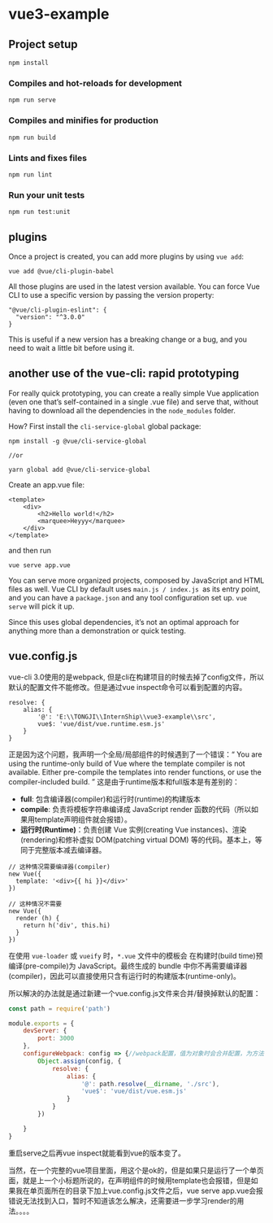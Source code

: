 # vue3-example

## Project setup
```
npm install
```

### Compiles and hot-reloads for development
```
npm run serve
```

### Compiles and minifies for production
```
npm run build
```

### Lints and fixes files
```
npm run lint
```

### Run your unit tests
```
npm run test:unit
```



## plugins

Once a project is created, you can add more plugins by using `vue add`:

```
vue add @vue/cli-plugin-babel
```

All those plugins are used in the latest version available. You can force Vue CLI to use a specific version by passing the version property:

```
"@vue/cli-plugin-eslint": {
  "version": "^3.0.0"
}
```

This is useful if a new version has a breaking change or a bug, and you need to wait a little bit before using it.



## another use of the vue-cli: rapid prototyping

For really quick prototyping, you can create a really simple Vue application (even one that’s self-contained in a single .vue file) and serve that, without having to download all the dependencies in the `node_modules` folder.

How? First install the `cli-service-global` global package:

```
npm install -g @vue/cli-service-global
```

```
//or
```

```
yarn global add @vue/cli-service-global
```

Create an app.vue file:

```
<template>
    <div>
        <h2>Hello world!</h2>
        <marquee>Heyyy</marquee>
    </div>
</template>
```

and then run

```
vue serve app.vue
```

You can serve more organized projects, composed by JavaScript and HTML files as well. Vue CLI by default uses `main.js / index.js `as its entry point, and you can have a `package.json` and any tool configuration set up. `vue serve` will pick it up.

Since this uses global dependencies, it’s not an optimal approach for anything more than a demonstration or quick testing.



## vue.config.js

vue-cli 3.0使用的是webpack, 但是cli在构建项目的时候去掉了config文件，所以默认的配置文件不能修改。但是通过vue inspect命令可以看到配置的内容。

```
resolve: {
	alias: {
		'@': 'E:\\TONGJI\\InternShip\\vue3-example\\src',
		vue$: 'vue/dist/vue.runtime.esm.js'
    }
}
```

正是因为这个问题，我声明一个全局/局部组件的时候遇到了一个错误：“ You are using the runtime-only build of Vue where the template compiler is not available. Either pre-compile the templates into render functions, or use the compiler-included build. ” 这是由于runtime版本和full版本是有差别的：

- **full**: 包含编译器(compiler)和运行时(runtime)的构建版本
- **compile**: 负责将模板字符串编译成 JavaScript render 函数的代码（所以如果用template声明组件就会报错）。
- **运行时(Runtime)**：负责创建 Vue 实例(creating Vue instances)、渲染(rendering)和修补虚拟 DOM(patching virtual DOM) 等的代码。基本上，等同于完整版本减去编译器。 

```vue
// 这种情况需要编译器(compiler)
new Vue({
  template: '<div>{{ hi }}</div>'
})

// 这种情况不需要
new Vue({
  render (h) {
    return h('div', this.hi)
  }
})
```

在使用 `vue-loader` 或 `vueify` 时，`*.vue` 文件中的模板会 在构建时(build time)预编译(pre-compile)为 JavaScript。最终生成的 bundle 中你不再需要编译器(compiler)，因此可以直接使用只含有运行时的构建版本(runtime-only)。

所以解决的办法就是通过新建一个vue.config.js文件来合并/替换掉默认的配置：

```javascript
const path = require('path')

module.exports = {
    devServer: {
        port: 3000
    },
    configureWebpack: config => {//webpack配置，值为对象时会合并配置，为方法时会改写配置
        Object.assign(config, {
            resolve: {
                alias: {
                    '@': path.resolve(__dirname, './src'),
                    'vue$': 'vue/dist/vue.esm.js'
                }
            }
        })

    }
}
```

重启serve之后再vue inspect就能看到vue的版本变了。

当然，在一个完整的vue项目里面，用这个是ok的，但是如果只是运行了一个单页面，就是上一个小标题所说的，在声明组件的时候用template也会报错，但是如果我在单页面所在的目录下加上vue.config.js文件之后，vue serve app.vue会报错说无法找到入口，暂时不知道该怎么解决，还需要进一步学习render的用法。。。。